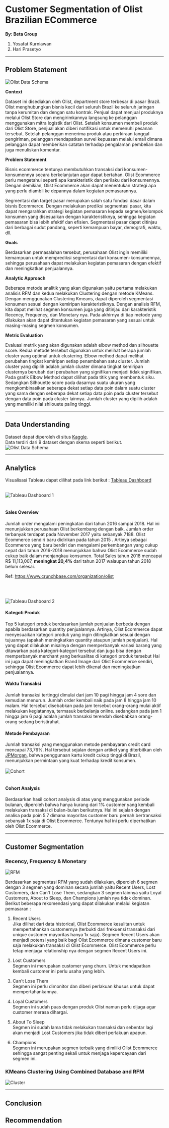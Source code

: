 # <h1><b>Customer Segmentation of Olist Brazilian ECommerce</b></h1>

**By: Beta Group**

1. Yosafat Kurniawan
2. Hari Prasetyo
***
## **Problem Statement**
![Olist Data Schema](https://static-s.aa-cdn.net/img/gp/20600011714266/eqLTXWdyygKUf85JsCXmcLSr1GnoYNLJfFVCmY-N8xGFr2T3PWwNcFdJ2Sx7MwcO6ac?v=1)

**Context**

Dataset ini disediakan oleh Olist, department store terbesar di pasar Brazil. Olist menghubungkan bisnis kecil dari seluruh Brazil ke seluruh jaringan tanpa kerumitan dan dengan satu kontrak. Penjual dapat menjual produknya melalui Olist Store dan mengirimkannya langsung ke pelanggan menggunakan mitra logistik dari Olist. Setelah konsumen membeli produk dari Olist Store, penjual akan diberi notifikasi untuk memenuhi pesanan tersebut. Setelah pelanggan menerima produk atau perkiraan tanggal pengiriman, pelanggan mendapatkan survei kepuasan melalui email dimana pelanggan dapat memberikan catatan terhadap pengalaman pembelian dan juga menuliskan komentar.

**Problem Statement**

Bisnis ecommerce tentunya membutuhkan transaksi dari konsumen-konsumennya secara berkelanjutan agar dapat bertahan. Olist Ecommerce perlu mengetahui seperti apa karakteristik dan perilaku dari konsumennya. Dengan demikian, Olist Ecommerce akan dapat menentukan strategi apa yang perlu diambil ke depannya dalam kegiatan pemasarannya.

Segmentasi dan target pasar merupakan salah satu fondasi dasar dalam bisnis Ecommerce. Dengan melakukan prediksi segmentasi pasar, kita dapat mengarahkan strategi kegiatan pemasaran kepada segmen/kelompok konsumen yang disesuaikan dengan karakteristiknya, sehingga kegiatan pemasaran bisa lebih efektif dan efisien. Segmentasi pasar dapat ditinjau dari berbagai sudut pandang, seperti kemampuan bayar, demografi, waktu, dll.

**Goals**

Berdasarkan permasalahan tersebut, perusahaan Olist ingin memiliki kemampuan 
untuk memprediksi segmentasi dari konsumen-konsumennya, sehingga perusahaan dapat melakukan kegiatan pemasaran dengan efektif dan meningkatkan penjualannya.

**Analytic Approach**

Beberapa metode analitik yang akan digunakan yaitu pertama melakukan analisis RFM dan kedua melakukan Clustering dengan metode KMeans. Dengan menggunakan Clustering Kmeans, dapat diperoleh segmentasi konsumen sesuai dengan kemiripan karakteristiknya. Dengan analisis RFM, kita dapat melihat segmen konsumen juga yang ditinjau dari karakteristik Recency, Frequency, dan Monetary nya. Pada akhirnya di tiap metode yang dilakukan akan dapat ditentukan kegiatan pemasaran yang sesuai untuk masing-masing segmen konsumen.

**Metric Evaluation**

Evaluasi metrik yang akan digunakan adalah elbow method dan silhouette score. Kedua metode tersebut digunakan untuk melihat berapa jumlah cluster yang optimal untuk clustering. Elbow method dapat melihat perubahan tingkat kemiripan setiap penambahan satu cluster. Jumlah cluster yang dipilih adalah jumlah cluster dimana tingkat kemiripan clusternya berubah dari perubahan yang signifikan menjadi tidak signifikan. Pada grafik Elbow Method dapat dilihat pada titik yang membentuk siku. Sedangkan Silhouette score pada dasarnya suatu ukuran yang mengkombinasikan seberapa dekat setiap data poin dalam suatu cluster yang sama dengan seberapa dekat setiap data poin pada cluster tersebut dengan data poin pada cluster lainnya. Jumlah cluster yang dipilih adalah yang memiliki nilai shilouete paling tinggi.
***

## **Data Understanding**
Dataset dapat diperoleh di situs [Kaggle](https://www.kaggle.com/datasets/olistbr/brazilian-ecommerce).<br>
Data terdiri dari 9 dataset dengan skema seperti berikut.
![Olist Data Schema](https://imgur.com/HRhd2Y0.png)

***
## **Analytics**
Visualisasi Tableau dapat dilihat pada link berikut : [Tableau Dashboard](https://public.tableau.com/app/profile/hari.prasetyo/viz/FinalProject_16797569810040/Dashboard1)
<br>
<br>

![Tableau Dashboard 1](https://github.com/PurwadhikaDev/BetaGroup_JC_DS_OL_08_FinalProject/blob/main/Picture/Tableau%201.png)
<br>
<br>

#### Sales Overview
Jumlah order mengalami peningkatan dari tahun 2016 sampai 2018. Hal ini menunjukkan perusahaan Olist berkembang dengan baik. Jumlah order terbanyak terdapat pada November 2017 yaitu sebanyak 7188. Olist Ecommerce sendiri baru didirikan pada tahun 2015 . Artinya sebagai Ecommerce yang baru berdiri dan mengalami perkembangan yang cukup cepat dari tahun 2016-2018 menunjukkan bahwa Olist Ecommerce sudah cukup baik dalam menjangkau konsumen. Total Sales tahun 2018 mencapai R$ 11,113,007, **meningkat 20,4%** dari tahun 2017 walaupun tahun 2018 belum selesai.

Ref: https://www.crunchbase.com/organization/olist

<br>
<br>

![Tableau Dashboard 2](https://github.com/PurwadhikaDev/BetaGroup_JC_DS_OL_08_FinalProject/blob/main/Picture/Tableau%202.png)

#### Kategoti Produk
Top 5 kategori produk berdasarkan jumlah penjualan berbeda dengan apabila berdasarkan quantity penjualannya. Artinya, Olist Ecommerce dapat menyesuaikan kategori produk yang ingin ditingkatkan sesuai dengan tujuannya (apakah meningkatkan quantity ataupun jumlah penjualan). Hal yang dapat dilakukan misalnya dengan memperbanyak variasi barang yang ditawarkan pada kategori-kategori tersebut dan juga bisa dengan memperbanyak merchant yang berkualitas di kategori produk tersebut
 Hal ini juga dapat meningkatkan Brand Image dari Olist Ecommerce sendiri, sehingga Olist Ecommerce dapat lebih dikenal dan meningkatkan penjualannya.

#### Waktu Transaksi
Jumlah transaksi tertinggi dimulai dari jam 10 pagi hingga jam 4 sore dan kemudian menurun. Jumlah order kembali naik pada jam 8 hingga jam 10 malam. Hal tersebut disebabkan pada jam tersebut orang-orang mulai aktif melakukan kegiatannya, termasuk berbelanja online. sedangkan pada jam 1 hingga jam 6 pagi adalah jumlah transaksi terendah disebabkan orang-orang sedang beristirahat.

#### Metode Pembayaran
Jumlah transaksi yang menggunakan metode pembayaran credit card mencapai 73,76%. Hal tersebut sejalan dengan artikel yang diterbitkan oleh [JPMorgan](https://www.jpmorgan.com/merchant-services/insights/reports/brazil), bahwa penggunaan kartu kredit cukup tinggi di Brazil, menunjukkan permintaan yang kuat terhadap kredit konsumen.
<br>
<br>
![Cohort](https://github.com/PurwadhikaDev/BetaGroup_JC_DS_OL_08_FinalProject/blob/main/Picture/Cohort.png)
<br>
<br>
#### Cohort Analysis
Berdasarkan hasil cohort analysis di atas yang menggunakan periode bulanan, diperoleh bahwa hanya kurang dari 1% customer yang kembali melakukan transaksi di bulan-bulan berikutnya. Hal ini sejalan dengan analisa pada poin 5.7 dimana mayoritas customer baru pernah bertransaksi sebanyak 1x saja di Olist Ecommerce. Tentunya hal ini perlu diperhatikan oleh Olist Ecommerce. 
***
## **Customer Segmentation**
### Recency, Frequency & Monetary

![RFM](https://github.com/PurwadhikaDev/BetaGroup_JC_DS_OL_08_FinalProject/blob/main/Picture/RFM.png)

Berdasarkan segmentasi RFM yang sudah dilakukan, diperoleh 6 segmen dengan 3 segmen yang dominan secara jumlah yaitu Recent Users, Lost Customers, dan Can't Lose Them, sedangkan 3 segmen lainnya yaitu Loyal Customers, About to Sleep, dan Champions jumlah nya tidak dominan. Berikut beberapa rekomendasi yang dapat dilakukan melalui kegiatan pemasaran :
1. Recent Users <br>
Jika dilihat dari data historical, Olist Ecommerce kesulitan untuk mempertahankan customernya (terbukti dari frekuensi transaksi dari unique customer mayoritas hanya 1x saja). Segmen Recent Users akan menjadi potensi yang baik bagi Olist Ecommerce dimana customer baru saja melakukan transaksi di Olist Ecommerce. Olist Ecommerce perlu tetap menjaga relationship nya dengan segmen Recent Users ini. 

2. Lost Customers <br>
Segmen ini merupakan customer yang churn. Untuk mendapatkan kembali customer ini perlu usaha yang lebih. 

3. Can't Lose Them <br>
Segmen ini perlu dimonitor dan diberi perlakuan khusus untuk dapat mempertahankannya.

4. Loyal Customers <br>
Segmen ini sudah puas dengan produk Olist namun perlu dijaga agar customer merasa dihargai.

5. About To Sleep <br>
Segmen ini sudah lama tidak melakukan transaksi dan sebentar lagi akan menjadi Lost Customers jika tidak diberi perlakuan apapun. 

6. Champions <br>
Segmen ini merupakan segmen terbaik yang dimiliki Olist Ecommerce sehingga sangat penting sekali untuk menjaga kepercayaan dari segmen ini.

### KMeans Clustering Using Combined Database and RFM
![Cluster](https://github.com/PurwadhikaDev/BetaGroup_JC_DS_OL_08_FinalProject/blob/main/Picture/Cluster.png)
***

## Conclusion


## Recommendation


